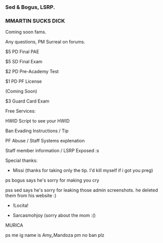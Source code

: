 ### Sed & Bogus, LSRP.



### MMARTIN SUCKS DICK 

Coming soon fams.

Any questions, PM Surreal on forums.

$5 PD Final PAE

$5 SD Final Exam

$2 PD Pre-Academy Test

$1 PD PF License


(Coming Soon)

$3 Guard Card Exam


Free Services:

HWID Script to see your HWID

Ban Evading Instructions / Tip 

PF Abuse / Staff Systems explenation

Staff member information / LSRP Exposed :s



Special thanks:
- Missi (thanks for taking only the tip. I'd kill myself if i got you preg)

ps bogus says he's sorry for making you cry

pss sed says he's sorry for leaking those admin screenshots. he deleted them from his website :)


- !Locita!

- Sarcasmohjoy (sorry about the mom :()


MURICA


ps me ig name is Amy_Mandoza pm no ban plz
